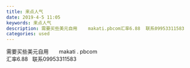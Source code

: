 ```yaml
---
title: 来点人气
date: 2019-4-5 11:05
keywords: 来点人气
description: 需要买些美元自用    makati.pbcom汇率6.88  联系09953311583  
categories: used
---
```

<td class="t_f" id="postmessage_3399228">

需要买些美元自用       makati . pbcom<br/>
汇率6.88   联系09953311583    <br/>
</td>
